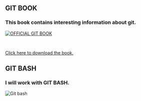## GIT BOOK

### This book contains interesting information about git.

<a href = "https://git-scm.com/book/en/v2">
  <img src = "https://git-scm.com/images/progit2.png" alt = "OFFICIAL GIT BOOK">
</a>

<a href = "https://git-scm.com/book/en/v2">
  <p></p> <br>
  <p>Click here to download the book.</p>
</a>

## GIT BASH

### I will work with GIT BASH.

<img src = "https://res.cloudinary.com/practicaldev/image/fetch/s--v_6lteJL--/c_imagga_scale,f_auto,fl_progressive,h_420,q_auto,w_1000/https://dev-to-uploads.s3.amazonaws.com/i/4m5dekvbjgjz63bp2ds1.png" alt = "Git bash">
